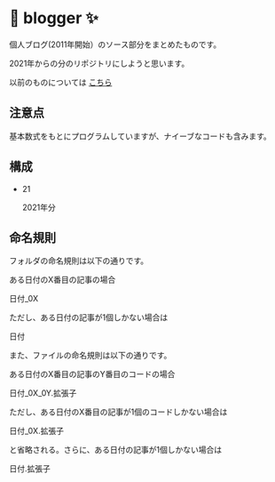 # 🚀 blogger ✨

個人ブログ(2011年開始）のソース部分をまとめたものです。

2021年からの分のリポジトリにしようと思います。

以前のものについては [こちら](https://github.com/manman4/blogger)

## 注意点

基本数式をもとにプログラムしていますが、ナイーブなコードも含みます。

## 構成

- 21

    2021年分
    
## 命名規則

フォルダの命名規則は以下の通りです。

ある日付のX番目の記事の場合

日付_0X

ただし、ある日付の記事が1個しかない場合は

日付

また、ファイルの命名規則は以下の通りです。

ある日付のX番目の記事のY番目のコードの場合

日付_0X_0Y.拡張子

ただし、ある日付のX番目の記事が1個のコードしかない場合は

日付_0X.拡張子

と省略される。さらに、ある日付の記事が1個しかない場合は

日付.拡張子




